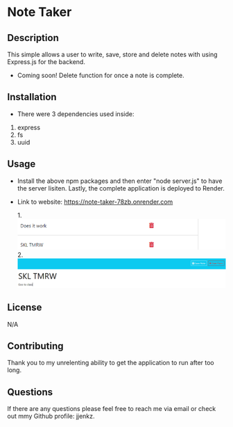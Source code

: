 # Note Taker

## Description

This simple allows a user to write, save, store and delete notes with using Express.js for the backend.

- Coming soon! Delete function for once a note is complete.

## Installation

- There were 3 dependencies used inside:

1. express
2. fs
3. uuid

## Usage

- Install the above npm packages and then enter "node server.js" to have the server lisiten. Lastly, the complete application is deployed to Render.
- Link to website: https://note-taker-78zb.onrender.com

  1.![result](images/Result.PNG) 2.![capture](images/Capture.PNG)

## License

N/A

## Contributing

Thank you to my unrelenting ability to get the application to run after too long.

## Questions

If there are any questions please feel free to reach me via email or check out mmy Github profile: jjenkz.
